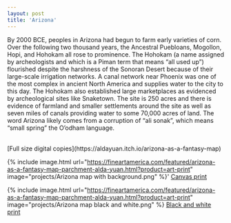 ```yaml
---
layout: post
title: 'Arizona'
---
```


By 2000 BCE, peoples in Arizona had begun to farm early varieties of corn. Over the following two thousand years, the Ancestral Puebloans, Mogollon, Hopi, and Hohokam all rose to prominence. The Hohokam (a name assigned by archeologists and which is a Piman term that means “all used up”) flourished despite the harshness of the Sonoran Desert because of their large-scale irrigation networks. A canal network near Phoenix was one of the most complex in ancient North America and supplies water to the city to this day. The Hohokam also established large marketplaces as evidenced by archeological sites like Snaketown. The site is 250 acres and there is evidence of farmland and smaller settlements around the site as well as seven miles of canals providing water to some 70,000 acres of land. The word Arizona likely comes from a corruption of “ali sonak”, which means “small spring” the O’odham language. 

<br>
[Full size digital copies](https://aldayuan.itch.io/arizona-as-a-fantasy-map)

{% include image.html url="https://fineartamerica.com/featured/arizona-as-a-fantasy-map-parchment-alda-yuan.html?product=art-print" image="projects/Arizona map with background.png" %}'
[Canvas print](https://fineartamerica.com/featured/arizona-as-a-fantasy-map-parchment-alda-yuan.html?product=art-print)

{% include image.html url="https://fineartamerica.com/featured/arizona-as-a-fantasy-map-parchment-alda-yuan.html?product=art-print" image="projects/Arizona map black and white.png" %}
[Black and white print](https://fineartamerica.com/featured/arizona-as-a-fantasy-map-parchment-alda-yuan.html?product=art-print)
